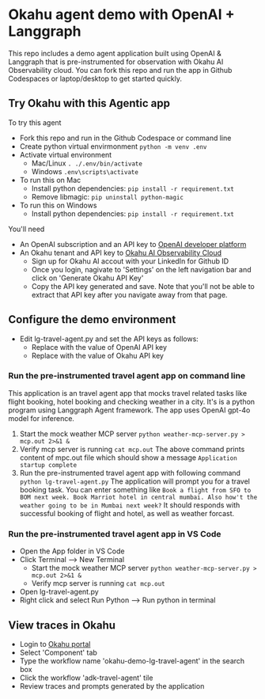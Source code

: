 # Okahu agent demo with OpenAI + Langgraph
This repo includes a demo agent application built using OpenAI & Langgraph that is pre-instrumented for observation with Okahu AI Observability cloud. 
You can fork this repo and run the app in Github Codespaces or laptop/desktop to get started quickly.

## Try Okahu with this Agentic app

To try this agent 
- Fork this repo and run in the Github Codespace or command line
- Create python virtual envirmonment
```python -m venv .env```
- Activate virtual environment
  - Mac/Linux
  ```. ./.env/bin/activate```
  - Windows
  ```.env\scripts\activate```
- To run this on Mac 
  - Install python dependencies: ```pip install -r requirement.txt```
  - Remove libmagic: ```pip uninstall python-magic```
- To run this on Windows
  - Install python dependencies: ```pip install -r requirement.txt```

You'll need 
- An OpenAI subscription and an API key to [OpenAI developer platform](https://platform.openai.com/overview)
- An Okahu tenant and API key to [Okahu AI Observability Cloud](https://www.okahu.co)
  - Sign up for Okahu AI accout with your LinkedIn for Github ID
  - Once you login, nagivate to 'Settings' on the left navigation bar and click on 'Generate Okahu API Key'
  - Copy the API key generated and save. Note that you'll not be able to extract that API key after you navigate away from that page.

## Configure the demo environment
- Edit lg-travel-agent.py and set the API keys as follows:
  - Replace <OPENAI-API-KEY> with the value of OpenAI API key
  - Replace <OKAHU-API-KEY> with the value of Okahu API key

### Run the pre-instrumented travel agent app on command line
This application is an travel agent app that mocks travel related tasks like flight booking, hotel booking and checking weather in a city.
It's is a python program using Langgraph Agent framework. 
The app uses OpenAI gpt-4o model for inference.

1. Start the mock weather MCP server
  ```python weather-mcp-server.py > mcp.out 2>&1 &```
2. Verify mcp server is running
  ```cat mcp.out```
  The above command prints content of mpc.out file which should show a message `Application startup complete`
3. Run the pre-instrumented travel agent app with following command
   ```python lg-travel-agent.py```
   The application will prompt you for a travel booking task. You can enter something like `Book a flight from SFO to BOM next week. Book Marriot hotel in central mumbai. Also how't the weather going to be in Mumbai next week?`
   It should responds with successful booking of flight and hotel, as well as weather forcast.

### Run the pre-instrumented travel agent app in VS Code
- Open the App folder in VS Code
- Click Terminal --> New Terminal
  - Start the mock weather MCP server
  ```python weather-mcp-server.py > mcp.out 2>&1 &```
  - Verify mcp server is running
  ```cat mcp.out```
- Open lg-travel-agent.py
- Right click and select Run Python --> Run python in terminal

## View traces in Okahu
- Login to [Okahu portal](https://portal.okahu.co)
- Select 'Component' tab
- Type the workflow name 'okahu-demo-lg-travel-agent' in the search box
- Click the workflow 'adk-travel-agent' tile
- Review traces and prompts generated by the application